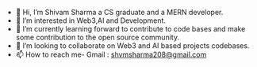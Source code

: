 - 👋 Hi, I’m Shivam Sharma a CS graduate and a MERN developer.
- 👀 I’m interested in Web3,AI and Development.
- 🌱 I’m currently learning forward to contribute to code bases and make some contribution to the open source community.
- 💞️ I’m looking to collaborate on Web3 and AI based projects codebases.
- 📫 How to reach me- Gmail : shvmsharma208@gmail.com


<!---
shvm2270/shvm2270 is a ✨ special ✨ repository because its `README.md` (this file) appears on your GitHub profile.
You can click the Preview link to take a look at your changes.
--->
